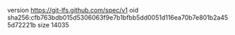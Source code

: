 version https://git-lfs.github.com/spec/v1
oid sha256:cfb763bdb015d5306063f9e7b1bfbb5dd0051d116ea70b7e801b2a455d72221b
size 14035
